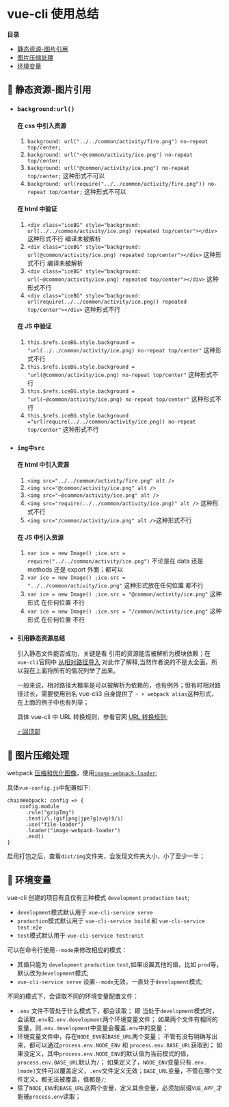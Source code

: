 # vue-cli 使用总结

**<span id="top">目录</span>**

- [静态资源-图片引用](#1)
- [图片压缩处理](#gzipImg)
- [环境变量](#3)

## <span id="1">:palm_tree: 静态资源-图片引用 </span>

- ### `background:url()`

  #### 在 css 中引入资源

  1. `background: url("../../common/activity/fire.png") no-repeat top/center;`
  2. `background: url("~@common/activity/ice.png") no-repeat top/center;`
  3. `background: url("@common/activity/ice.png") no-repeat top/center;` 这种形式不可以
  4. `background: url(require("../../common/activity/fire.png")) no-repeat top/center;` 这种形式不可以

  #### 在 html 中验证

  1. `<div class="iceBG" style="background: url(../../common/activity/ice.png) repeated top/center"></div>` 这种形式不行 编译未被解析
  2. `<div class="iceBG" style="background: url(@common/activity/ice.png) repeated top/center"></div>` 这种形式不行 编译未被解析
  3. `<div class="iceBG" style="background: url(~@common/activity/ice.png) repeated top/center"></div>` 这种形式不行
  4. `<div class="iceBG" style="background: url(require(../../common/activity/ice.png)) repeated top/center"></div>` 这种形式不行

  #### 在 JS 中验证

  1. `this.$refs.iceBG.style.background = "url(../../common/activity/ice.png) no-repeat top/center"` 这种形式不行
  2. `this.$refs.iceBG.style.background = "url(@common/activity/ice.png) no-repeat top/center"` 这种形式不行
  3. `this.$refs.iceBG.style.background = "url(~@common/activity/ice.png) no-repeat top/center"` 这种形式不行
  4. `this.$refs.iceBG.style.background ="url(require(../../common/activity/ice.png)) no-repeat top/center"` 这种形式不行

- ### `img中src`

  #### 在 html 中引入资源

  1. `<img src="../../common/activity/fire.png" alt />`
  2. `<img src="@common/activity/ice.png" alt />`
  3. `<img src="~@common/activity/ice.png" alt />`
  4. `<img src="require(../../common/activity/ice.png)" alt />` 这种形式不行
  5. `<img src="/common/activity/ice.png" alt />`这种形式不行

  #### 在 JS 中引入资源

  1. `var ice = new Image() ;ice.src = require("../../common/activity/ice.png")` 不论是在 data 还是 methods 还是 export 外面；都可以
  2. `var ice = new Image() ;ice.src = "../../common/activity/ice.png"` 这种形式放在任何位置 都不行
  3. `var ice = new Image() ;ice.src = "@common/activity/ice.png"` 这种形式 在任何位置 不行
  4. `var ice = new Image() ;ice.src = "/common/activity/ice.png"` 这种形式 在任何位置 不行

- ### `引用静态资源总结`

  引入静态文件能否成功，关键是看 引用的资源能否被解析为模块依赖；在`vue-cli`官网中 [从相对路径导入](https://cli.vuejs.org/zh/guide/html-and-static-assets.html#%E4%BB%8E%E7%9B%B8%E5%AF%B9%E8%B7%AF%E5%BE%84%E5%AF%BC%E5%85%A5) 对此作了解释,当然作者说的不是太全面，所以我在上面将所有的情况列举了出来。

  一般来说，相对路径大概率是可以被解析为依赖的，也有例外；但有时相对路径过长，需要使用别名 vue-cli3 自身提供了 `~ + webpack alias`这种形式，在上面的例子中也有列举；

  具体 vue-cli 中 URL 转换规则，参看官网 [URL 转换规则](https://cli.vuejs.org/zh/guide/html-and-static-assets.html#url-%E8%BD%AC%E6%8D%A2%E8%A7%84%E5%88%99);

  [:arrow_heading_up: 回顶部](#top)

## <span id="gzipImg">:palm_tree: 图片压缩处理 </span>

webpack [压缩和优化图像](https://www.webpackjs.com/guides/asset-management/#%E5%8A%A0%E8%BD%BD%E5%9B%BE%E7%89%87)，使用[`image-webpack-loader`](https://github.com/tcoopman/image-webpack-loader/blob/master/package.json);

具体`vue-config.js`中配置如下:

```
chainWebpack: config => {
    config.module
      .rule("gzipImg")
      .test(/\.(gif|png|jpe?g|svg)$/i)
      .use("file-loader")
      .loader("image-webpack-loader")
      .end()
}
```

启用打包之后，查看`dist/img`文件夹，会发现文件夹大小，小了至少一半；

## <span id="3">:palm_tree: 环境变量 </span>

vue-cli 创建的项目有且仅有三种模式 `development` `production` `test`;

- `development`模式默认用于 `vue-cli-service serve`
- `production`模式默认用于 `vue-cli-service build` 和 `vue-cli-service test:e2e`
- `test`模式默认用于 `vue-cli-service test:unit`

可以在命令行使用`--mode`来修改相应的模式：

- 其值只能为 `development` `production` `test`,如果设置其他的值，比如 `prod`等，默认改为`development`模式;
- `vue-cli-service serve` 设置`--mode`无效，一直处于`development`模式;

不同的模式下，会读取不同的环境变量配置文件：

- `.env` 文件不管处于什么模式下，都会读取；
  即 当处于`development`模式时，会读取`.env`和`.env.development`两个环境变量文件；
  如果两个文件有相同的变量，则`.env.development`中变量会覆盖`.env`中的变量；
- 环境变量文件中，存在`NODE_ENV`和`BASE_URL`两个变量；
  不管有没有明确写出来，都可以通过`process.env.NODE_ENV` 和 `process.env.BASE_URL`获取到；
  如果没定义，其中`process.env.NODE_ENV`的默认值为当前模式的值，`process.env.BASE_URL`默认为`/`；
  如果定义了，`NODE_ENV`变量只有`.env.[mode]`文件可以覆盖定义，`.env`文件定义无效；`BASE_URL`变量，不管在哪个文件定义，都无法被覆盖，值都是`/`;
- 除了`NODE_ENV`和`BASE_URL`这两个变量，定义其余变量，必须加前缀`VUE_APP_`才能被`process.env`读取；
